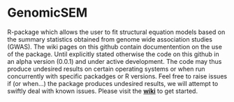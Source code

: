 # GenomicSEM

R-package which allows the user to fit structural equation models 
based on the summary statistics obtained from genome wide association studies (GWAS). The wiki pages on this github contain documentention on the use of the package. Until explicitly stated otherwise the code on this github in an alpha version (0.0.1) and under active development. The code may thus produce undesired results on certain operating systems or when run concurrently with specific packadges or R versions. Feel free to raise issues if (or when...) the package produces undesired results, we will attempt to swiftly deal with known issues. Please visit the **[wiki](https://github.com/MichelNivard/GenomicSEM/wiki)** to get started. 


